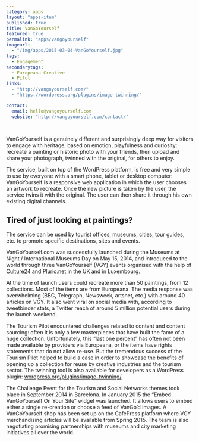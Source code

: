 ```yaml
---
category: apps
layout: "apps-item"
published: true
title: VanGoYourself
featured: true
permalink: "apps/vangoyourself"
imageurl: 
  - "/img/apps/2015-03-04-VanGoYourself.jpg"
tags: 
  - Engagement
secondarytags: 
  - Europeana Creative
  - Pilot
links: 
  - "http://vangoyourself.com/"
  - "https://wordpress.org/plugins/image-twinning/"

contact: 
  email: hello@vangoyourself.com
  website: "http://vangoyourself.com/contact/"
  
---
```

VanGoYourself is a genuinely different and surprisingly deep way for visitors to engage with heritage, based on emotion, playfulness and curiosity: recreate a painting or historic photo with your friends, then upload and share your photograph, twinned with the original, for others to enjoy.

The service, built on top of the WordPress platform, is free and very simple to use by everyone with a smart phone, tablet or desktop computer: VanGoYourself is a responsive web application in which the user chooses an artwork to recreate. Once the new picture is taken by the user, the service twins it with the original. The user can then share it through his own existing digital channels.

## Tired of just looking at paintings?

The service can be used by tourist offices, museums, cities, tour guides, etc. to promote specific destinations, sites and events.

VanGoYourself.com was successfully launched during the Museums at Night / International Museums Day on May 15, 2014, and introduced to the world through three VanGoYourself (VGY) events organised with the help of [Culture24](http://www.culture24.org.uk/home) and [Plurio.net](http://www.plurio.net/en/) in the UK and in Luxembourg.

At the time of launch users could recreate more than 50 paintings, from 12 collections. Most of the items are from Europeana. The media response was overwhelming (BBC, Telegraph, Newsweek, artsnet, etc.) with around 40 articles on VGY. It also went viral on social media with, according to tweetbinder stats, a Twitter reach of around 5 million potential users during the launch weekend.

The Tourism Pilot encountered challenges related to content and content sourcing: often it is only a few masterpieces that have built the fame of a huge collection. Unfortunately, this “last one percent” has often not been made available by providers via Europeana, or the items have rights statements that do not allow re-use. But the tremendous success of the Tourism Pilot helped to build a case in order to showcase the benefits of opening up a collection for reuse by creative industries and the tourism sector. The twinning tool is also available for developers as a WordPress plugin: [wordpress.org/plugins/image-twinning/](https://wordpress.org/plugins/image-twinning/)

The Challenge Event for the Tourism and Social Networks themes took place in September 2014 in Barcelona. In January 2015 the “Embed VanGoYourself On Your Site” widget was launched. It allows users to embed either a single re-creation or choose a feed of VanGo’d images. A VanGoYourself shop has been set up on the CafePress platform where VGY merchandising articles will be available from Spring 2015. The team is also negotiating promising partnerships with museums and city marketing initiatives all over the world. 
